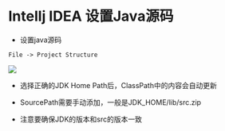 # Intellj IDEA 设置Java源码

* 设置java源码

```
File -> Project Structure 
```
![](../../../assets/images/Android/Java/intelliJ_java_source_code.png)

* 选择正确的JDK Home Path后，ClassPath中的内容会自动更新

* SourcePath需要手动添加，一般是JDK_HOME/lib/src.zip

* 注意要确保JDK的版本和src的版本一致